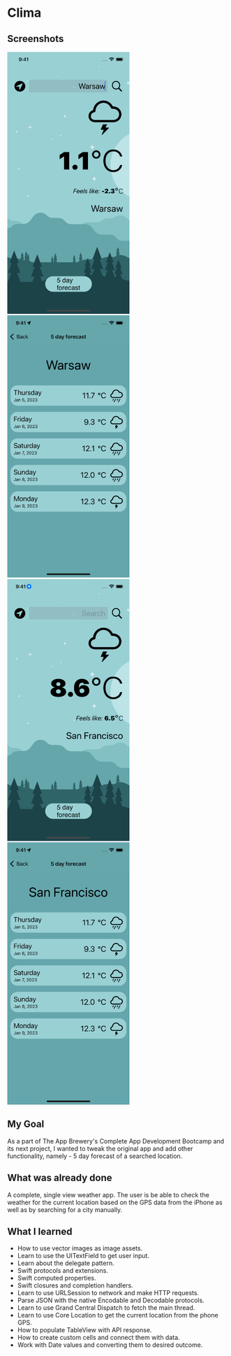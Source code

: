 #  Clima

## Screenshots

<img src="https://github.com/KKrzych09/UIKit_Projects/blob/main/Clima/Screens/ByName.png" height="600" width="280">
<img src="https://github.com/KKrzych09/UIKit_Projects/blob/main/Clima/Screens/ByNameForecast.png" height="600" width="280">
<img src="https://github.com/KKrzych09/UIKit_Projects/blob/main/Clima/Screens/Location.png" height="600" width="280">
<img src="https://github.com/KKrzych09/UIKit_Projects/blob/main/Clima/Screens/LocationForecast.png" height="600" width="280">



## My Goal

As a part of The App Brewery's Complete App Development Bootcamp and its next project, I wanted to tweak the original app and add other functionality, namely - 5 day forecast of a searched location.


## What was already done

A complete, single view weather app. The user is be able to check the weather for the current location based on the GPS data from the iPhone as well as by searching for a city manually. 

## What I learned

* How to use vector images as image assets.
* Learn to use the UITextField to get user input. 
* Learn about the delegate pattern.
* Swift protocols and extensions. 
* Swift computed properties.
* Swift closures and completion handlers.
* Learn to use URLSession to network and make HTTP requests.
* Parse JSON with the native Encodable and Decodable protocols. 
* Learn to use Grand Central Dispatch to fetch the main thread.
* Learn to use Core Location to get the current location from the phone GPS. 
* How to populate TableView with API response.
* How to create custom cells and connect them with data.
* Work with Date values and converting them to desired outcome.
